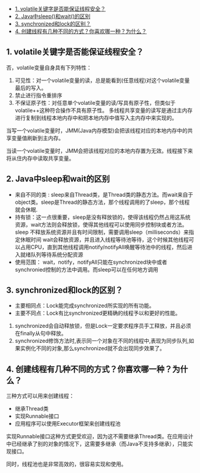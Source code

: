- [1. volatile关键字是否能保证线程安全？](#1-volatile关键字是否能保证线程安全？)
- [2. Java中sleep()和wait()的区别](#2-Java中sleep和wait的区别)
- [3. synchronized和lock的区别？](#3-synchronized和lock的区别？)
- [4. 创建线程有几种不同的方式？你喜欢哪一种？为什么？](#4-创建线程有几种不同的方式？你喜欢哪一种？为什么？)
## 1. volatile关键字是否能保证线程安全？
否，volatile变量自身具有下列特性：
1. 可见性：对一个volatile变量的读，总是能看到(任意线程)对这个volatile变量最后的写入。
2. 禁止进行指令重排序
3. 不保证原子性：对任意单个volatile变量的读/写具有原子性，但类似于volatile++这种符合操作不具有原子性。 多线程共享变量的读写是通过主内存进行复制到线程本地内存中和把本地内存中值写入主内存中来实现的。

当写一个volatile变量时，JMM(Java内存模型)会把该线程对应的本地内存中的共享变量值刷新到主内存。

当读一个volatile变量时，JMM会把该线程对应的本地内存置为无效。线程接下来将从住内存中读取共享变量。
## 2. Java中sleep和wait的区别
- 来自不同的类 : sleep来自Thread类，是Thread类的静态方法。而wait来自于object类。sleep是Thread的静态方法，那个线程调用的了sleep，那个线程就会休眠.
- 持有锁：这一点很重要，sleep是没有释放锁的，使得该线程仍然占用这系统资源，wait方法则会释放锁，使得其他线程可以使用同步控制块或者方法。sleep 不释放系统资源并且有时间限制，需要调用sleep（milliseconds）来指定休眠时间 wait会释放资源，并且进入线程等待池等待，这个时候其他线程可以占用CPU，直到其他线程调用notify/notifyAll唤醒等待池中的线程，然后进入就绪队列等待系统分配资源
- 使用范围： wait，notify，notifyAll只能在synchronized块中或者synchronied控制的方法中调用。而sleep可以在任何地方调用
## 3. synchronized和lock的区别？
- 主要相同点：Lock能完成synchronized所实现的所有功能。
- 主要不同点：Lock有比synchronized更精确的线程予以和更好的性能。
1. synchronized会自动释放锁，但是Lock一定要求程序员手工释放，并且必须在finally从句中释放。
2. synchronized修饰方法时,表示同一个对象在不同的线程中,表现为同步队列,如果实例化不同的对象,那么synchronized就不会出现同步效果了。
## 4. 创建线程有几种不同的方式？你喜欢哪一种？为什么？
三种方式可以用来创建线程：
- 继承Thread类
- 实现Runnable接口
- 应用程序可以使用Executor框架来创建线程池

实现Runnable接口这种方式更受欢迎，因为这不需要继承Thread类。在应用设计中已经继承了别的对象的情况下，这需要多继承（而Java不支持多继承），只能实现接口。

同时，线程池也是非常高效的，很容易实现和使用。
